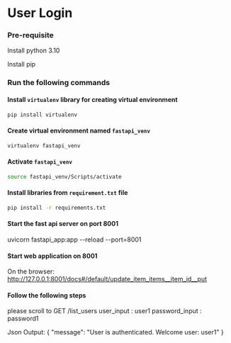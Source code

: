 # User Login

### Pre-requisite 
Install python 3.10

Install pip

### Run the following commands
#### Install `virtualenv` library  for creating virtual environment
```bash
pip install virtualenv
```

#### Create virtual environment named `fastapi_venv`
```bash
virtualenv fastapi_venv
```

#### Activate `fastapi_venv`
```bash
source fastapi_venv/Scripts/activate
```
#### Install libraries from `requirement.txt` file
```bash
pip install -r requirements.txt
```

#### Start the fast api server on port 8001
uvicorn fastapi_app:app --reload --port=8001

#### Start web application on 8001
On the browser:
http://127.0.0.1:8001/docs#/default/update_item_items__item_id__put

#### Follow the following steps
please scroll to GET /list_users
user_input : user1
password_input : password1

Json Output: {
  "message": "User is authenticated. Welcome user: user1"
  }
